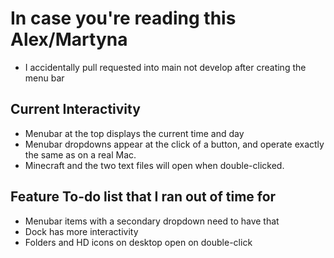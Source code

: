 # In case you're reading this Alex/Martyna

- I accidentally pull requested into main not develop after creating the menu bar

## Current Interactivity

- Menubar at the top displays the current time and day
- Menubar dropdowns appear at the click of a button, and operate exactly the same as on a real Mac.
- Minecraft and the two text files will open when double-clicked.

## Feature To-do list that I ran out of time for

- Menubar items with a secondary dropdown need to have that
- Dock has more interactivity
- Folders and HD icons on desktop open on double-click
